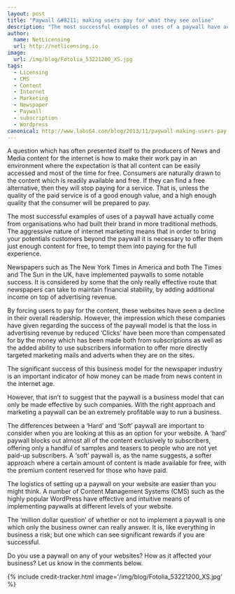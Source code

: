```yaml
---
layout: post
title: "Paywall &#8211; making users pay for what they see online"
description: "The most successful examples of uses of a paywall have actually come from organisations who had built their brand in more traditional methods"
author:
  name: NetLicensing
  url: http://netlicensing.io
image:
  url: /img/blog/Fotolia_53221200_XS.jpg
tags:
  - Licensing
  - CMS
  - Content
  - Internet
  - Marketing
  - Newspaper
  - Paywall
  - subscription
  - Wordpress
canonical: http://www.labs64.com/blog/2013/11/paywall-making-users-pay-for-what-they-see-online/
---
```


A question which has often presented itself to the producers of News and Media content for the internet is how to make their work pay in an environment where the expectation is that all content can be easily accessed and most of the time for free. Consumers are naturally drawn to the content which is readily available and free. If they can find a free alternative, then they will stop paying for a service. That is, unless the quality of the paid service is of a good enough value, and a high enough quality that the consumer will be prepared to pay.

The most successful examples of uses of a paywall have actually come from organisations who had built their brand in more traditional methods. The aggressive nature of internet marketing means that in order to bring your potentials customers beyond the paywall it is necessary to offer them just enough content for free, to tempt them into paying for the full experience.

Newspapers such as The New York Times in America and both The Times and The Sun in the UK, have implemented paywalls to some notable success. It is considered by some that the only really effective route that newspapers can take to maintain financial stability, by adding additional income on top of advertising revenue.

By forcing users to pay for the content, these websites have seen a decline in their overall readership. However, the impression which these companies have given regarding the success of the paywall model is that the loss in advertising revenue by reduced ‘Clicks’ have been more than compensated for by the money which has been made both from subscriptions as well as the added ability to use subscribers information to offer more directly targeted marketing mails and adverts when they are on the sites.

The significant success of this business model for the newspaper industry is an important indicator of how money can be made from news content in the internet age.

However, that isn&#8217;t to suggest that the paywall is a business model that can only be made effective by such companies. With the right approach and marketing a paywall can be an extremely profitable way to run a business.

The differences between a ‘Hard’ and ‘Soft’ paywall are important to consider when you are looking at this as an option for your website. A ‘hard’ paywall blocks out almost all of the content exclusively to subscribers, offering only a handful of samples and teasers to people who are not yet paid-up subscribers. A ‘soft’ paywall is, as the name suggests, a softer approach where a certain amount of content is made available for free, with the premium content reserved for those who have paid.

The logistics of setting up a paywall on your website are easier than you might think. A number of Content Management Systems (CMS) such as the highly popular WordPress have effective and intuitive means of implementing paywalls at different levels of your website.

The ‘million dollar question’ of whether or not to implement a paywall is one which only the business owner can really answer. It is, like everything in business a risk; but one which can see significant rewards if you are successful.

Do you use a paywall on any of your websites? How as it affected your business? Let us know in the comments below.

{% include credit-tracker.html image='/img/blog/Fotolia_53221200_XS.jpg' %}
